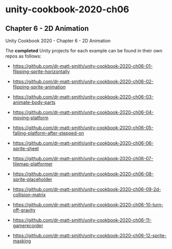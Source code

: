 # unity-cookbook-2020-ch06

## Chapter 6 - 2D Animation

Unity Cookbook 2020 - Chapter 6 - 2D Animation

The **completed** Unity projects for each example can be found in their own repos as follows:

- https://github.com/dr-matt-smith/unity-cookbook-2020-ch06-01-flipping-sprite-horizontally

- https://github.com/dr-matt-smith/unity-cookbook-2020-ch06-02-flipping-sprite-animation

- https://github.com/dr-matt-smith/unity-cookbook-2020-ch06-03-animate-body-parts

- https://github.com/dr-matt-smith/unity-cookbook-2020-ch06-04-moving-platform

- https://github.com/dr-matt-smith/unity-cookbook-2020-ch06-05-falling-platform-after-stepped-on

- https://github.com/dr-matt-smith/unity-cookbook-2020-ch06-06-sprite-sheet

- https://github.com/dr-matt-smith/unity-cookbook-2020-ch06-07-tilemap-platformer

- https://github.com/dr-matt-smith/unity-cookbook-2020-ch06-08-sprite-placeholder

- https://github.com/dr-matt-smith/unity-cookbook-2020-ch06-09-2d-collision-matrix

- https://github.com/dr-matt-smith/unity-cookbook-2020-ch06-10-turn-off-gravity

- https://github.com/dr-matt-smith/unity-cookbook-2020-ch06-11-gamerecorder

- https://github.com/dr-matt-smith/unity-cookbook-2020-ch06-12-sprite-masking

